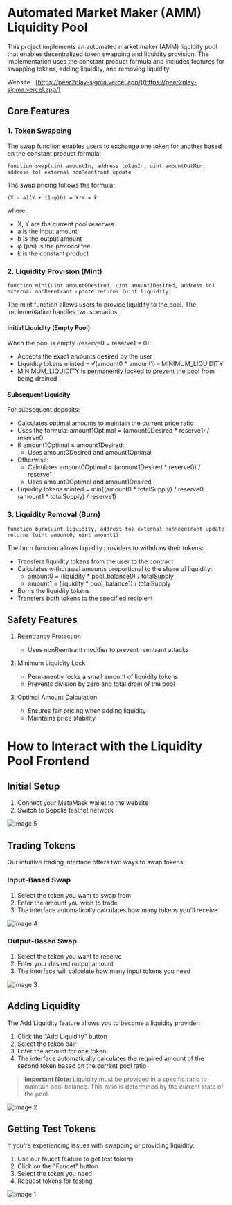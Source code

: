 # Automated Market Maker (AMM) Liquidity Pool

This project implements an automated market maker (AMM) liquidity pool that enables decentralized token swapping and liquidity provision. The implementation uses the constant product formula and includes features for swapping tokens, adding liquidity, and removing liquidity.

Website : [https://peer2play-sigma.vercel.app/](https://peer2play-sigma.vercel.app/)

## Core Features

### 1. Token Swapping
The swap function enables users to exchange one token for another based on the constant product formula:
```solidity
function swap(uint amountIn, address tokenIn, uint amountOutMin, address to) external nonReentrant update
```

The swap pricing follows the formula:
```
(X - a)(Y + (1-φ)b) = X*Y = k
```
where:
- X, Y are the current pool reserves
- a is the input amount
- b is the output amount
- φ (phi) is the protocol fee
- k is the constant product

### 2. Liquidity Provision (Mint)
```solidity
function mint(uint amount0Desired, uint amount1Desired, address to) external nonReentrant update returns (uint liquidity)
```

The mint function allows users to provide liquidity to the pool. The implementation handles two scenarios:

#### Initial Liquidity (Empty Pool)
When the pool is empty (reserve0 = reserve1 = 0):
- Accepts the exact amounts desired by the user
- Liquidity tokens minted = √(amount0 * amount1) - MINIMUM_LIQUIDITY
- MINIMUM_LIQUIDITY is permanently locked to prevent the pool from being drained

#### Subsequent Liquidity
For subsequent deposits:
- Calculates optimal amounts to maintain the current price ratio
- Uses the formula: amount1Optimal = (amount0Desired * reserve1) / reserve0
- If amount1Optimal ≤ amount1Desired:
  - Uses amount0Desired and amount1Optimal
- Otherwise:
  - Calculates amount0Optimal = (amount1Desired * reserve0) / reserve1
  - Uses amount0Optimal and amount1Desired
- Liquidity tokens minted = min((amount0 * totalSupply) / reserve0, (amount1 * totalSupply) / reserve1)

### 3. Liquidity Removal (Burn)
```solidity
function burn(uint liquidity, address to) external nonReentrant update returns (uint amount0, uint amount1)
```

The burn function allows liquidity providers to withdraw their tokens:
- Transfers liquidity tokens from the user to the contract
- Calculates withdrawal amounts proportional to the share of liquidity:
  - amount0 = (liquidity * pool_balance0) / totalSupply
  - amount1 = (liquidity * pool_balance1) / totalSupply
- Burns the liquidity tokens
- Transfers both tokens to the specified recipient



## Safety Features

1. Reentrancy Protection
   - Uses nonReentrant modifier to prevent reentrant attacks

2. Minimum Liquidity Lock
   - Permanently locks a small amount of liquidity tokens
   - Prevents division by zero and total drain of the pool

3. Optimal Amount Calculation
   - Ensures fair pricing when adding liquidity
   - Maintains price stability

# How to Interact with the Liquidity Pool Frontend

## Initial Setup
1. Connect your MetaMask wallet to the website
2. Switch to Sepolia testnet network

![Image 5](https://i.ibb.co/ByHJbhL/Screenshot-from-2025-01-14-12-23-40.png)

## Trading Tokens
Our intuitive trading interface offers two ways to swap tokens:

### Input-Based Swap
1. Select the token you want to swap from
2. Enter the amount you wish to trade
3. The interface automatically calculates how many tokens you'll receive

![Image 4](https://i.ibb.co/fMRJfnh/Screenshot-from-2025-01-14-12-23-59.png)

### Output-Based Swap
1. Select the token you want to receive
2. Enter your desired output amount
3. The interface will calculate how many input tokens you need

![Image 3](https://i.ibb.co/583sHsP/Screenshot-from-2025-01-14-12-24-08.png)

## Adding Liquidity
The Add Liquidity feature allows you to become a liquidity provider:

1. Click the "Add Liquidity" button
2. Select the token pair
3. Enter the amount for one token
4. The interface automatically calculates the required amount of the second token based on the current pool ratio

> **Important Note:** Liquidity must be provided in a specific ratio to maintain pool balance. This ratio is determined by the current state of the pool.

![Image 2](https://i.ibb.co/4s3NwtW/Screenshot-from-2025-01-14-12-24-20.png)

## Getting Test Tokens
If you're experiencing issues with swapping or providing liquidity:
1. Use our faucet feature to get test tokens
2. Click on the "Faucet" button
3. Select the token you need
4. Request tokens for testing

![Image 1](https://i.ibb.co/xqSwQC3/Screenshot-from-2025-01-14-12-24-31.png)


